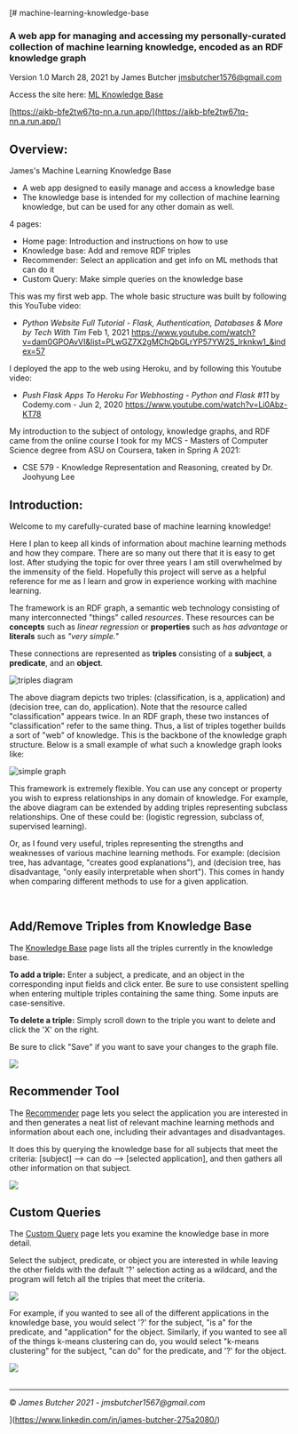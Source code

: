 [# machine-learning-knowledge-base

### A web app for managing and accessing my personally-curated collection of machine learning knowledge, encoded as an RDF knowledge graph
Version 1.0
March 28, 2021
by James Butcher
jmsbutcher1576@gmail.com

Access the site here: <a href="https://aikb-bfe2tw67tq-nn.a.run.app/" target="_blank" rel="noopener">ML Knowledge Base</a>

[https://aikb-bfe2tw67tq-nn.a.run.app/](https://aikb-bfe2tw67tq-nn.a.run.app/)

## Overview:

James's Machine Learning Knowledge Base

- A web app designed to easily manage and access a knowledge base
- The knowledge base is intended for my collection of machine learning knowledge, but can be used for any other domain as well.

4 pages:
- Home page: Introduction and instructions on how to use
- Knowledge base: Add and remove RDF triples
- Recommender: Select an application and get info on ML methods that can do it
- Custom Query: Make simple queries on the knowledge base

This was my first web app. The whole basic structure was built by following this YouTube video:

- <i>Python Website Full Tutorial - Flask, Authentication, Databases & More by Tech With Tim</i> Feb 1, 2021 https://www.youtube.com/watch?v=dam0GPOAvVI&list=PLwGZ7X2gMChQbGLrYP57YW2S_lrknkw1_&index=57

I deployed the app to the web using Heroku, and by following this Youtube video:

- <i>Push Flask Apps To Heroku For Webhosting - Python and Flask #11</i> by Codemy.com - Jun 2, 2020 https://www.youtube.com/watch?v=Li0Abz-KT78

My introduction to the subject of ontology, knowledge graphs, and RDF came from the online course I took
for my MCS - Masters of Computer Science degree from ASU on Coursera, taken in Spring A 2021:
- CSE 579 - Knowledge Representation and Reasoning, created by Dr. Joohyung Lee


## Introduction:

<p>Welcome to my carefully-curated base of machine learning knowledge!</p>
<p>Here I plan to keep all kinds of information about machine learning methods and how they compare. There are so many out there 
   that it is easy to get lost. After studying the topic for over three years I am still overwhelmed by the immensity of the field.
   Hopefully this project will serve as a helpful reference for me as I learn and grow in experience working with machine learning.</p>
<p>The framework is an RDF graph, a semantic web technology consisting of many interconnected "things" called <i>resources</i>.
   These resources can be <b>concepts</b> such as <i>linear regression</i> or <b>properties</b> such as <i>has advantage</i> or 
   <b>literals</b> such as <i>"very simple."</i></p>
<p>These connections are represented as <b>triples</b> consisting of a <b>subject</b>, a <b>predicate</b>, and an <b>object</b>.</p>

<img src="https://github.com/jmsbutcher/machine-learning-knowledge-base/blob/master/website/static/triples_diagram1.png" class="img-fluid" alt="triples diagram">

<p>The above diagram depicts two triples: (classification, is a, application) and (decision tree, can do, application). Note that 
    the resource called "classification" appears twice. In an RDF graph, these two instances of "classification" refer to the same thing. 
    Thus, a list of triples together builds a sort of "web" of knowledge. This is the backbone of the knowledge graph structure.
    Below is a small example of what such a knowledge graph looks like:
</p>

<img src="https://github.com/jmsbutcher/machine-learning-knowledge-base/blob/master/website/static/simple_graph1.png" class="img-fluid" alt="simple graph">

<p>This framework is extremely flexible. You can use any concept or property you wish to express relationships in any domain of knowledge.
    For example, the above diagram can be extended by adding triples representing subclass relationships. One of these could be:
    (logistic regression, subclass of, supervised learning).
</p>
<p>Or, as I found very useful, triples representing the strengths and weaknesses of various machine learning methods. For example:
    (decision tree, has advantage, "creates good explanations"), and (decision tree, has disadvantage, "only easily interpretable when short").
    This comes in handy when comparing different methods to use for a given application.
</p>

<br />

## Add/Remove Triples from Knowledge Base

<p>The <a href="https://ml-knowledgebase.herokuapp.com/knowledge-base" target="_blank">Knowledge Base</a> page lists all the triples currently in the knowledge base.</p>
<p><b>To add a triple:</b> Enter a subject, a predicate, and an object in the corresponding input fields and click enter.
Be sure to use consistent spelling when entering multiple triples containing the same thing. Some inputs are case-sensitive.</p>
<p><b>To delete a triple:</b> Simply scroll down to the triple you want to delete and click the 'X' on the right.
<p>Be sure to click "Save" if you want to save your changes to the graph file.</p>

<img src="https://github.com/jmsbutcher/machine-learning-knowledge-base/blob/master/images/knowledgebase_page1.PNG">

<br />

## Recommender Tool

<p>The <a href="https://ml-knowledgebase.herokuapp.com/recommender" target="_blank">Recommender</a> page lets you select the application you are interested in and then generates a neat list of relevant
    machine learning methods and information about each one, including their advantages and disadvantages. 
</p>
<p>It does this by querying the knowledge base for all subjects that meet the criteria: [subject] --> can do --> [selected application],
    and then gathers all other information on that subject.
</p>

<img src="https://github.com/jmsbutcher/machine-learning-knowledge-base/blob/master/images/recommender_page1.PNG">

<br />

## Custom Queries

<p>The <a href="https://ml-knowledgebase.herokuapp.com/query" target="_blank">Custom Query</a> page lets you examine the knowledge base in more detail.</p>
<p>Select the subject, predicate, or object you are interested in while leaving the other fields with the default '?'
    selection acting as a wildcard, and the program will fetch all the triples that meet the criteria.
</p>

<img src="https://github.com/jmsbutcher/machine-learning-knowledge-base/blob/master/images/query_page1.PNG">

<p>For example, if you wanted to see all of the different applications in the knowledge base, you would
    select '?' for the subject, "is a" for the predicate, and "application" for the object. Similarly, if 
    you wanted to see all of the things k-means clustering can do, you would select "k-means clustering" for 
    the subject, "can do" for the predicate, and '?' for the object.
</p>

<img src="https://github.com/jmsbutcher/machine-learning-knowledge-base/blob/master/images/query_page2.PNG">

<br />
<br />

<hr>

<p>&copy; <i>James Butcher 2021 - jmsbutcher1567@gmail.com</i></p>

](https://www.linkedin.com/in/james-butcher-275a2080/)
